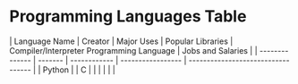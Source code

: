 # Programming Languages Table
| Language Name | Creator | Major Uses | Popular Libraries | Compiler/Interpreter Programming Language | Jobs and Salaries |
| -------------- | ------- | ------------ | ----------------- | ---------------------------------- |
| Python |
| C | | | | | |
